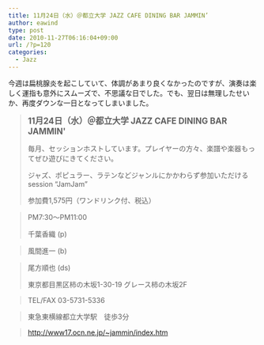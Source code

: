 ```yaml
---
title: 11月24日（水）＠都立大学 JAZZ CAFE DINING BAR JAMMIN’
author: eawind
type: post
date: 2010-11-27T06:16:04+09:00
url: /?p=120
categories:
  - Jazz
---
```

今週は扁桃腺炎を起こしていて、体調があまり良くなかったのですが、演奏は楽しく運指も意外にスムーズで、不思議な日でした。でも、翌日は無理したせいか、再度ダウンな一日となってしまいました。

> **<big>11月24日（水）＠都立大学 JAZZ CAFE DINING BAR JAMMIN'</big>**
>
> 毎月、セッションホストしています。プレイヤーの方々、楽譜や楽器もってぜひ遊びにきてください。
>
> ジャズ、ポピュラー、ラテンなどジャンルにかかわらず参加いただけるsession &#8220;JamJam&#8221;
>
> 参加費1,575円（ワンドリンク付、税込）

> PM7:30〜PM11:00
>
> 千葉香織 (p)

> 風間進一 (b)

> 尾方順也 (ds)
>
> 東京都目黒区柿の木坂1-30-19 グレース柿の木坂2F

> TEL/FAX 03-5731-5336

> 東急東横線都立大学駅　徒歩3分

> http://www17.ocn.ne.jp/~jammin/index.htm
